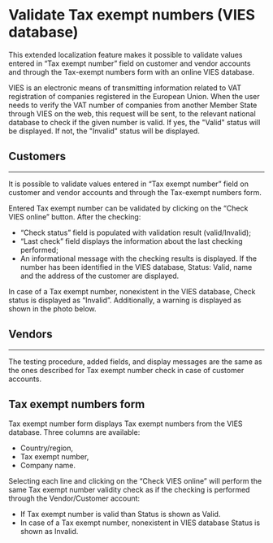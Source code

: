 # Validate Tax exempt numbers (VIES database)

This extended localization feature makes it possible to validate values entered in “Tax exempt number” field on customer and vendor accounts and through the Tax-exempt numbers form with an online VIES database.

VIES is an electronic means of transmitting information related to VAT registration of companies registered in the European Union.  When the user needs to verify the VAT number of companies from another Member State through VIES on the web, this request will be sent, to the relevant national database to check if the given number is valid. If yes, the "Valid" status will be displayed. If not, the "Invalid" status will be displayed.

## **Customers** 
---

It is possible to validate values entered in “Tax exempt number” field on customer and vendor accounts and through the Tax-exempt numbers form. 

Entered Tax exempt number can be validated by clicking on the “Check VIES online” button. After the checking: 
   - “Check status” field is populated with validation result (valid/Invalid); 
   - “Last check” field displays the information about the last checking performed; 
   - An informational message with the checking results is displayed. If the number has been identified in the VIES database, Status: Valid, name and the address of the customer are displayed. 

In case of a Tax exempt number, nonexistent in the VIES database, Check status is displayed as “Invalid”. Additionally, a warning is displayed as shown in the photo below. 

## **Vendors** 
---

The testing procedure, added fields, and display messages are the same as the ones described for Tax exempt number check in case of customer accounts. 

## Tax exempt numbers form 

Tax exempt number form displays Tax exempt numbers from the VIES database. Three columns are available: 
   - Country/region, 
   - Tax exempt number,
   - Company name. 

Selecting each line and clicking on the “Check VIES online” will perform the same Tax exempt number validity check as if the checking is performed through the Vendor/Customer account:
   - If Tax exempt number is valid than Status is shown as Valid.
   - In case of a Tax exempt number, nonexistent in VIES database Status is shown as Invalid.